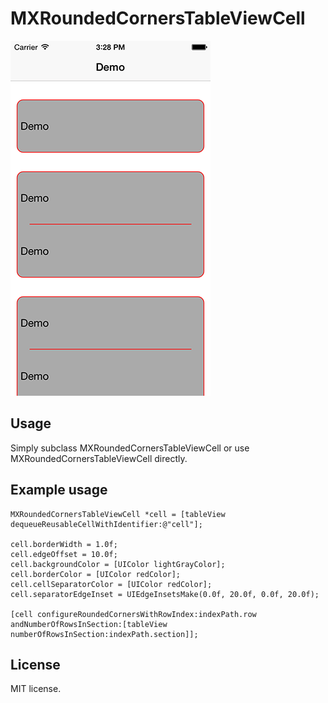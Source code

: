 # MXRoundedCornersTableViewCell

![Alt text](/MXRoundedCornersTableViewCellDemo/screenshot.png?raw=true "Optional Title")

## Usage

Simply subclass MXRoundedCornersTableViewCell or use MXRoundedCornersTableViewCell directly.

## Example usage

``` objc
MXRoundedCornersTableViewCell *cell = [tableView dequeueReusableCellWithIdentifier:@"cell"];

cell.borderWidth = 1.0f;
cell.edgeOffset = 10.0f;
cell.backgroundColor = [UIColor lightGrayColor];
cell.borderColor = [UIColor redColor];
cell.cellSeparatorColor = [UIColor redColor];
cell.separatorEdgeInset = UIEdgeInsetsMake(0.0f, 20.0f, 0.0f, 20.0f);

[cell configureRoundedCornersWithRowIndex:indexPath.row andNumberOfRowsInSection:[tableView numberOfRowsInSection:indexPath.section]];
```

## License

MIT license.